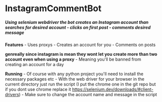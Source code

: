 # InstagramCommentBot
##### Using selenium webdriver the bot creates an Instagram account than searches for desired account - clicks on first post - comments desired message

**Features**
    - Uses proxys
    - Creates an account for you
    - Comments on posts

**genreally since instagram is mean they wont let you create more than two account even when using a proxy**
    - Meaning you'll be banned from creating an account for a day
    
**Running**
    - Of course with any python project you'll need to install the necessary packages etc
    - With the web driver for your browser in the current directory just run the script (I put the chrome one in the git repo but if you dont use chrome replace it https://selenium.dev/downloads/#client-drivers)
    - Make sure to change the account name and message in the script
